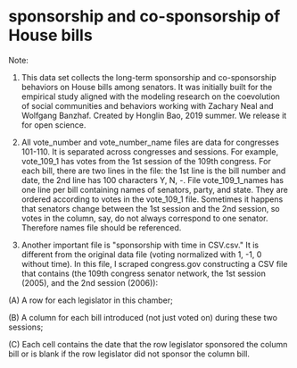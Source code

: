 # sponsorship and co-sponsorship of House bills

Note:
1. This data set collects the long-term sponsorship and co-sponsorship behaviors on House bills among senators. It was initially built for the empirical study aligned with the modeling research on the coevolution of social communities and behaviors working with Zachary Neal and Wolfgang Banzhaf. Created by Honglin Bao, 2019 summer. We release it for open science.

2. All vote_number and vote_number_name files are data for congresses 101-110. It is separated across congresses and sessions. For example, vote_109_1 has votes from the 1st session of the 109th congress. For each bill, there are two lines in the file: the 1st line is the bill number and date, the 2nd line has 100 characters Y, N, -. File vote_109_1_names has one line per bill containing names of senators, party, and state. They are ordered according to votes in the vote_109_1 file. Sometimes it happens that senators change between the 1st session and the 2nd session, so votes in the column, say, do not always correspond to one senator. Therefore names file should be referenced.

3. Another important file is "sponsorship with time in CSV.csv." It is different from the original data file (voting normalized with 1, -1, 0 without time). In this file, I scraped congress.gov constructing a CSV file that contains (the 109th congress senator network, the 1st session (2005), and the 2nd session (2006)):

(A) A row for each legislator in this chamber;

(B) A column for each bill introduced (not just voted on) during these two sessions;

(C) Each cell contains the date that the row legislator sponsored the column bill or is blank if the row legislator did not sponsor the column bill.

